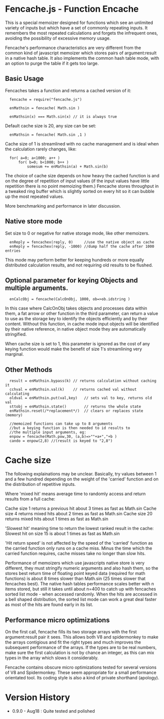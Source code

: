 Fencache.js - Function Encache
==============================

This is a special memoizer designed for functions which see an unlimited variety of inputs but which have a set of commonly repeating inputs. It remembers the most repeated calculations and forgets the infrequent ones, avoiding the possibility of excessive memory usage. 

Fencache's performance characteristics are very different from the common kind of javascript memoizer which stores pairs of argument:result in a native hash table. It also implements the common hash table mode, with an option to purge the table if it gets too large.

Basic Usage
-----------

Fencaches takes a function and returns a cached version of it:
```
  fencache = require("fencache.js") 

  enMathsin = fencache( Math.sin )

  enMathsin(x) === Math.sin(x) // it is always true 
```

Default cache size is 20, any size can be set:
```
  enMathsin = fencache( Math.sin ,1 ) 
```
Cache size of 1 is streamlined with no cache management and is ideal when the calculation 
rarely changes, like:
```
  for( a=0; a<1000; a++ )
	  for( b=0; b<1000; b++ )
		  somesum += enMathsin(a) + Math.sin(b)
```

The choice of cache size depends on how heavy the cached function is and on the degree of repetition of input values (if the input values have little repetition there is no point memoizing them.)
Fencache stores throughput in a tweaked ring buffer which is slightly sorted on every hit so it can bubble up the most repeated values. 

More benchmarking and performance in later discussion.

Native store mode
-----------------

Set size to 0 or negative for native storage mode, like other memoizers. 
```
  enReply = fencachex(reply, 0)     //use the native object as cache
  enReply = fencachex(reply, -1000) //dump half the cache after 1000 entries
```

This mode may perform better for keeping hundreds or more equally distributed calculation results, and not requiring old results to be flushed. 


Optional parameter for keying Objects and multiple arguments.
-------------------------------------------------------------
```
  enCalcObj = fencache(CalcOnObj, 1000, ob=>ob.idstring )
```
In this case where CalcOnObj takes objects and processes data within them,
a fat arrow or other function in the third parameter, can return a value
to use as the storage key to identify the objects efficiently and by their content.
Without this function, in cache mode input objects will be identified by their native reference, in native object mode they are automatically stringified.

When cache size is set to 1, this parameter is ignored as the cost of any keying function would make the benefit of size 1's streamlining very marginal. 

Other Methods
-------------
```  
  result = enMathsin.bypass(k) // returns calculation without caching it
  cchval = enMathsin.val(k)    // returns cached val without calculating 
  oldval = enMathsin.put(val,key)   // sets val to key, returns old val 
  sttobj = enMathsin.state()        // returns the whole state
  enMathsin.reset(/*replacement*/)  // clears or replaces state (memory)
  
  //memoized functions can take up to 8 arguments
  //but a keying function is then needed to id results to
  //the multiple input arguments, eg:
  enpow = fencache(Math.pow,30, (a,b)=>""+a+","+b )
  cando = enpow(2,8) //(result is keyed to "2,8")
```

Cache size
==========
 
The following explainations may be unclear. Basically, try values between 1 and a few hundred depending on the weight of the 'carried' function and on the distribution of repetitive inputs. 

Where 'mixed hit' means average time to randomly access and return 
results from a full cache:

Cache size 1 returns a previous hit about 3 times as fast as Math.sin
Cache size 4 returns mixed hits about 2 times as fast as Math.sin
Cache size 20 returns mixed hits about 1 times as fast as Math.sin

'Slowest hit' meaning time to return the lowest ranked result in
the cache: 
Slowest hit on size 15 is about 1 times as fast as Math.sin

'Hit return speed' is not affected by the speed of the 'carried' function as the carried function only runs on a cache miss. Minus the time which the carried function requires, cache misses take no longer than slow hits. 

Performance of memoizers which use javascripts native store is very different, they must stringify numeric arguments and also hash them, so the stores best return time of floating point keyed data (required for math functions) is about 8 times slower than Math.sin (25 times slower that fencaches best). The native hash tables performance scales better with n items stored, but still it takes until about n=400 to catch up with fencaches sorted list mode - when accessed randomly. When the hits are accessed in a bell shaped distribution, the sorted list mode can work a great deal faster as most of the hits are found early in its list.

Performance micro optimizations
-------------------------------
On the first call, fencache fills its two storage arrays with the first argument:result pair it sees. This allows both V8 and spidermonkey to make the arrays contigious and fit the right types and much improves the subsequent performance of the arrays. If the types are to be real numbers, make sure the first calculation is not by chance an integer, as this can mix types in the array which slows it considerably.

Fencache contains obscure micro optimizations tested for several versions of V8 and Spidermonkey. These seem appropriate for a small performance orientated tool. Its coding style is also a kind of private shorthand (apology).


Version History
===============
* 0.9.0 - Aug18 : Quite tested and polished 
